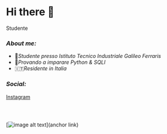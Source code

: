 # Hi there 👋
Studente
### _About me:_ 
* 🏫_Studente presso Istituto Tecnico Industriale Galileo Ferraris_
* 🐍_Provando a imparare Python & SQLI_
* 🇮🇹_Residente in Italia_

### _Social:_
[Instagram](https://instagram.com/katz.py/)
### ⠀
[![image alt text](https://i.ibb.co/D1Bbb7v/Untitled.png)](anchor link)
